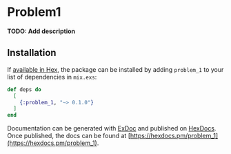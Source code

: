 # Problem1

**TODO: Add description**

## Installation

If [available in Hex](https://hex.pm/docs/publish), the package can be installed
by adding `problem_1` to your list of dependencies in `mix.exs`:

```elixir
def deps do
  [
    {:problem_1, "~> 0.1.0"}
  ]
end
```

Documentation can be generated with [ExDoc](https://github.com/elixir-lang/ex_doc)
and published on [HexDocs](https://hexdocs.pm). Once published, the docs can
be found at [https://hexdocs.pm/problem_1](https://hexdocs.pm/problem_1).

